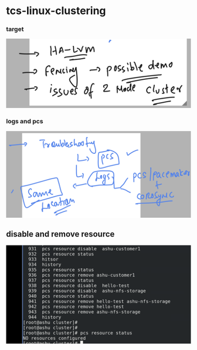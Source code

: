 # tcs-linux-clustering

### target

<img src="plan.png">

### logs and pcs

<img src="logs.png">

## disable and remove resource 

<img src="rm.png">



